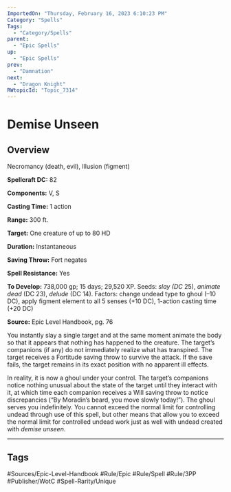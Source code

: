 ```yaml
---
ImportedOn: "Thursday, February 16, 2023 6:10:23 PM"
Category: "Spells"
Tags:
  - "Category/Spells"
parent:
  - "Epic Spells"
up:
  - "Epic Spells"
prev:
  - "Damnation"
next:
  - "Dragon Knight"
RWtopicId: "Topic_7314"
---
```

# Demise Unseen
## Overview
Necromancy (death, evil), Illusion (figment)

**Spellcraft DC:** 82

**Components:** V, S

**Casting Time:** 1 action

**Range:** 300 ft.

**Target:** One creature of up to 80 HD

**Duration:** Instantaneous

**Saving Throw:** Fort negates

**Spell Resistance:** Yes

**To Develop:** 738,000 gp; 15 days; 29,520 XP. Seeds: *slay (DC* 25), *animate dead* (DC 23), *delude* (DC 14). Factors: change undead type to ghoul (–10 DC), apply figment element to all 5 senses (+10 DC), 1-action casting time (+20 DC)

**Source:** Epic Level Handbook, pg. 76

You instantly slay a single target and at the same moment animate the body so that it appears that nothing has happened to the creature. The target’s companions (if any) do not immediately realize what has transpired. The target receives a Fortitude saving throw to survive the attack. If the save fails, the target remains in its exact position with no apparent ill effects.

In reality, it is now a ghoul under your control. The target’s companions notice nothing unusual about the state of the target until they interact with it, at which time each companion receives a Will saving throw to notice discrepancies (“By Moradin’s beard, you move slowly today!”). The ghoul serves you indefinitely. You cannot exceed the normal limit for controlling undead through use of this spell, but other means that allow you to exceed the normal limit for controlled undead work just as well with undead created with *demise unseen*.


---
## Tags
#Sources/Epic-Level-Handbook #Rule/Epic #Rule/Spell #Rule/3PP #Publisher/WotC #Spell-Rarity/Unique

